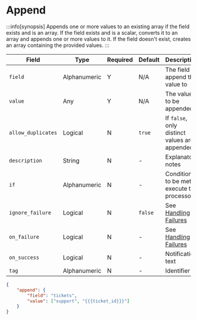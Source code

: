 # Append

:::info[synopsis]
Appends one or more values to an existing array if the field exists and is an array. If the field exists and is a scalar, converts it to an array and appends one or more values to it. If the field doesn't exist, creates an array containing the provided values.
:::

|Field|Type|Required|Default|Description|
|---|---|---|---|---|
|`field`|Alphanumeric|Y|N/A|The field to append the value to|
|`value`|Any|Y|N/A|The value to be appended|
|`allow_duplicates`|Logical|N|`true`|If `false`, only distinct values are appended|
|`description`|String|N|-|Explanatory notes|
|`if`|Alphanumeric|N|-|Condition to be met to execute the processor|
|`ignore_failure`|Logical|N|`false`|See [Handling Failures](../pipes/handling-failures.md)|
|`on_failure`|Logical|N|-|See [Handling Failures](../pipes/handling-failures.md)|
|`on_success`|Logical|N|-|Notification text|
|`tag`|Alphanumeric|N|-|Identifier|

```json
{
	"append": {
		"field": "tickets",
		"value": ["support", "{{{ticket_id}}}"]
  	}
}
```
